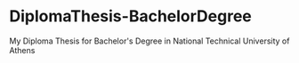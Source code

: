 # DiplomaThesis-BachelorDegree
My Diploma Thesis for Bachelor's Degree in National Technical University of Athens
